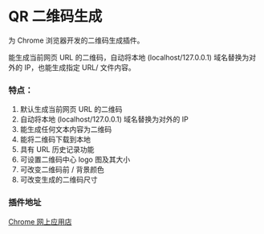 # QR 二维码生成

为 Chrome 浏览器开发的二维码生成插件。

能生成当前网页 URL 的二维码，自动将本地 (localhost/127.0.0.1) 域名替换为对外的 IP，也能生成指定 URL/ 文件内容。

### 特点：

1. 默认生成当前网页 URL 的二维码
2. 自动将本地 (localhost/127.0.0.1) 域名替换为对外的 IP
3. 能生成任何文本内容为二维码
4. 能将二维码下载到本地
5. 具有 URL 历史记录功能
6. 可设置二维码中心 logo 图及其大小
7. 可改变二维码前 / 背景颜色
8. 可改变生成的二维码尺寸

### 插件地址

[Chrome 网上应用店](https://chrome.google.com/webstore/detail/iclhjaaephnhnkjgkkioolmhibiflnle)
